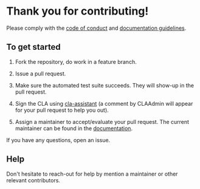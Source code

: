# Thank you for contributing!  

Please comply with the [code of conduct](http://documentation.opensmartgridplatform.org/Opensourcecommunity/Code-of-conduct.html) and [documentation guidelines](http://documentation.opensmartgridplatform.org/Opensourcecommunity/Contributing-to-documentation.html).

## To get started

1. Fork the repository, do work in a feature branch.

2. Issue a pull request.
 
3. Make sure the automated test suite succeeds. They will show-up in the pull request.
 
4. Sign the CLA using [cla-assistant](http://cla.opensmartgridplatform.org) (a comment by CLAAdmin will appear for your pull request to help you out).

5. Assign a maintainer to accept/evaluate your pull request. The current maintainer can be found in the [documentation](http://documentation.opensmartgridplatform.org/Opensourcecommunity/Governance.html).

If you have any questions, open an issue.

## Help

Don't hesitate to reach-out for help by mention a maintainer or other relevant contributors.
